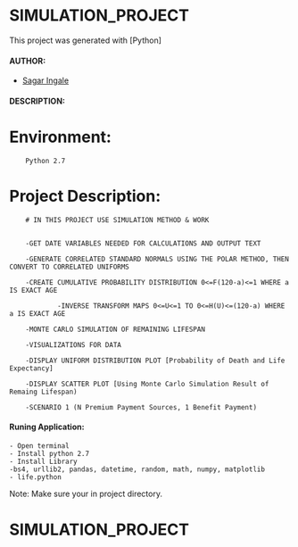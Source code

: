 #

# SIMULATION_PROJECT

This project was generated with [Python]


#### AUTHOR:

- [Sagar Ingale](https://github.com/sagaringale "Sagar's github profile")


#### DESCRIPTION:


# Environment: 
		Python 2.7


# Project Description: 
		# IN THIS PROJECT USE SIMULATION METHOD & WORK  
		
		
		-GET DATE VARIABLES NEEDED FOR CALCULATIONS AND OUTPUT TEXT
		
		-GENERATE CORRELATED STANDARD NORMALS USING THE POLAR METHOD, THEN CONVERT TO CORRELATED UNIFORMS
                
		-CREATE CUMULATIVE PROBABILITY DISTRIBUTION 0<=F(120-a)<=1 WHERE a IS EXACT AGE
               
                -INVERSE TRANSFORM MAPS 0<=U<=1 TO 0<=H(U)<=(120-a) WHERE a IS EXACT AGE 
		
		-MONTE CARLO SIMULATION OF REMAINING LIFESPAN	
		
		-VISUALIZATIONS FOR DATA
		
		-DISPLAY UNIFORM DISTRIBUTION PLOT [Probability of Death and Life Expectancy]
		
		-DISPLAY SCATTER PLOT [Using Monte Carlo Simulation Result of Remaing Lifespan)

		-SCENARIO 1 (N Premium Payment Sources, 1 Benefit Payment)

#### Runing Application:
 
	- Open terminal
	- Install python 2.7
	- Install Library 
	-bs4, urllib2, pandas, datetime, random, math, numpy, matplotlib
	- life.python

Note: Make sure your in project directory.
# SIMULATION_PROJECT
